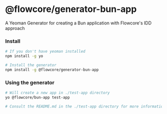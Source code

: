 # @flowcore/generator-bun-app

A Yeoman Generator for creating a Bun application with Flowcore's IDD approach

### Install
```bash
# If you don't have yeoman installed
npm install -g yo

# Install the generator
npm install -g @flowcore/generator-bun-app
```

### Using the generator
```bash
# Will create a new app in ./test-app directory
yo @flowcore/bun-app test-app

# Consult the README.md in the ./test-app directory for more information
```

